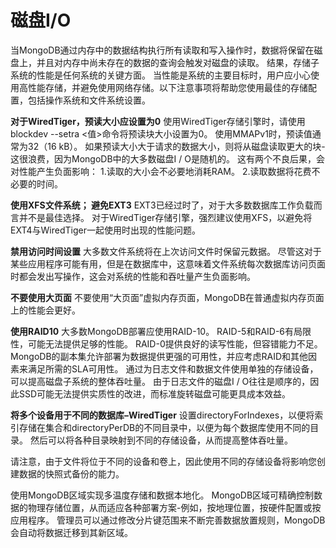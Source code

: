 # 磁盘I/O

当MongoDB通过内存中的数据结构执行所有读取和写入操作时，数据将保留在磁盘上，并且对内存中尚未存在的数据的查询会触发对磁盘的读取。 结果，存储子系统的性能是任何系统的关键方面。 当性能是系统的主要目标时，用户应小心使用高性能存储，并避免使用网络存储。以下注意事项将帮助您使用最佳的存储配置，包括操作系统和文件系统设置。

**对于WiredTiger，预读大小应设置为0**
使用WiredTiger存储引擎时，请使用blockdev --setra <值>命令将预读块大小设置为0。 使用MMAPv1时，预读值通常为32（16 kB）。
如果预读大小大于请求的数据大小，则将从磁盘读取更大的块-这很浪费，因为MongoDB中的大多数磁盘I / O是随机的。 这有两个不良后果，会对性能产生负面影响：
1.读取的大小会不必要地消耗RAM。
2.读取数据将花费不必要的时间。

**使用XFS文件系统； 避免EXT3**
EXT3已经过时了，对于大多数数据库工作负载而言并不是最佳选择。 对于WiredTiger存储引擎，强烈建议使用XFS，以避免将EXT4与WiredTiger一起使用时出现的性能问题。

**禁用访问时间设置** 
大多数文件系统将在上次访问文件时保留元数据。 尽管这对于某些应用程序可能有用，但是在数据库中，这意味着文件系统每次数据库访问页面时都会发出写操作，这会对系统的性能和吞吐量产生负面影响。

**不要使用大页面**
不要使用“大页面”虚拟内存页面，MongoDB在普通虚拟内存页面上的性能会更好。

**使用RAID10**
大多数MongoDB部署应使用RAID-10。 RAID-5和RAID-6有局限性，可能无法提供足够的性能。 RAID-0提供良好的读写性能，但容错能力不足。 MongoDB的副本集允许部署为数据提供更强的可用性，并应考虑RAID和其他因素来满足所需的SLA可用性。
通过为日志文件和数据文件使用单独的存储设备，可以提高磁盘子系统的整体吞吐量。 由于日志文件的磁盘I / O往往是顺序的，因此SSD可能无法提供实质性的改进，而标准旋转磁盘可能更具成本效益。

**将多个设备用于不同的数据库–WiredTiger**
设置directoryForIndexes，以便将索引存储在集合和directoryPerDB的不同目录中，以便为每个数据库使用不同的目录。 然后可以将各种目录映射到不同的存储设备，从而提高整体吞吐量。

请注意，由于文件将位于不同的设备和卷上，因此使用不同的存储设备将影响您创建数据的快照式备份的能力。

使用MongoDB区域实现多温度存储和数据本地化。 MongoDB区域可精确控制数据的物理存储位置，从而适应各种部署方案-例如，按地理位置，按硬件配置或按应用程序。 管理员可以通过修改分片键范围来不断完善数据放置规则，MongoDB会自动将数据迁移到其新区域。